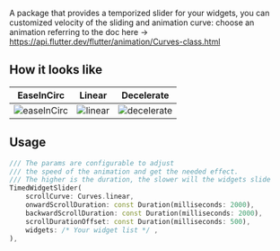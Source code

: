 A package that provides a temporized slider for your widgets, you can customized velocity
of the sliding and animation curve: choose an animation referring to the doc 
here -> https://api.flutter.dev/flutter/animation/Curves-class.html

## How it looks like

| EaseInCirc                                                                                                                    | Linear                                                                                                                        | Decelerate                                                                                                                      |
|:-----------------------------------------------------------------------------------------------------------------------------:|:-----------------------------------------------------------------------------------------------------------------------------:|:-------------------------------------------------------------------------------------------------------------------------------:|
| ![easeInCirc](https://github.com/pizzodev/timed_widget_slider/assets/107438397/56adcca2-da2d-4a28-9df1-8fcf018b3f14?raw=true) |   ![linear](https://github.com/pizzodev/timed_widget_slider/assets/107438397/1125e842-2762-426b-a0e5-ef91376fdf1f?raw=true)   |  ![decelerate](https://github.com/pizzodev/timed_widget_slider/assets/107438397/fe2eadf6-90a7-4829-8a80-83492495bb35?raw=true)  |



## Usage

```dart
/// The params are configurable to adjust
/// the speed of the animation and get the needed effect.
/// The higher is the duration, the slower will the widgets slide
TimedWidgetSlider(
    scrollCurve: Curves.linear,
    onwardScrollDuration: const Duration(milliseconds: 2000),
    backwardScrollDuration: const Duration(milliseconds: 2000),
    scrollDurationOffset: const Duration(milliseconds: 500),
    widgets: /* Your widget list */ ,
),
```

